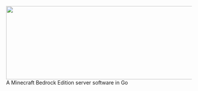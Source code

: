 <a href="https://github.com/Irmine/GoMine">
    <img src="https://github.com/Irmine/GoMine/blob/master/GoMineLogo.jpg" width="600" height="200" align="left">
</a> <br> <br> <hr>

A Minecraft Bedrock Edition server software in Go
